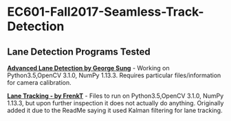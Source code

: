 # EC601-Fall2017-Seamless-Track-Detection

## Lane Detection Programs Tested

[**Advanced Lane Detection by George Sung**](https://github.com/georgesung/advanced_lane_detection) - Working on Python3.5,OpenCV 3.1.0, NumPy 1.13.3. Requires particular files/information for camera calibration.

[**Lane Tracking - by FrenkT**](https://github.com/FrenkT/LaneTracking) - Files to run on Python3.5,OpenCV 3.1.0, NumPy 1.13.3, but upon further inspection it does not actually do anything. Originally added it due to the ReadMe saying it used Kalman filtering for lane tracking. 
